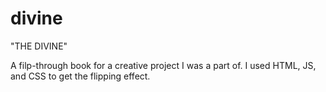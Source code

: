 # divine

"THE DIVINE"

A filp-through book for a creative project I was a part of. I used HTML, JS, and CSS to get the flipping effect.
